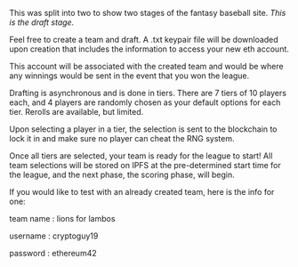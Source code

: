 This was split into two to show two stages of the fantasy baseball site. *This is the draft stage.*

Feel free to create a team and draft. A .txt keypair file will be downloaded upon creation that includes the information to access your new eth account.

This account will be associated with the created team and would be where any winnings would be sent in the event that you won the league.

Drafting is asynchronous and is done in tiers. There are 7 tiers of 10 players each, and 4 players are randomly chosen as your default options for each tier. Rerolls are available, but limited.

Upon selecting a player in a tier, the selection is sent to the blockchain to lock it in and make sure no player can cheat the RNG system.

Once all tiers are selected, your team is ready for the league to start! All team selections will be stored on IPFS at the pre-determined start time for the league, and the next phase, the scoring phase, will begin.

If you would like to test with an already created team, here is the info for one:

team name : lions for lambos

username : cryptoguy19

password : ethereum42
